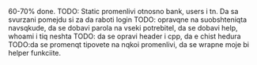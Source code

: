 60-70% done.
TODO: Static promenlivi otnosno bank, users i tn. Da sa svurzani pomejdu si za da raboti login
TODO: opravqne na suobshteniqta navsqkude, da se dobavi parola na vseki potrebitel, da se dobavi help, whoami i tiq neshta
TODO: da se opravi  header i cpp, da e chist hedura
TODO:da se promenqt tipovete na nqkoi promenlivi, da se wrapne moje bi helper funkciite.
